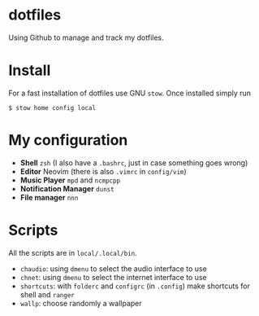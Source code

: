 # dotfiles
Using Github to manage and track my dotfiles.

# Install
For a fast installation of dotfiles use GNU `stow`. Once installed simply run

	$ stow home config local

# My configuration

+ **Shell** `zsh` (I also have a `.bashrc`, just in case something goes wrong)
+ **Editor** Neovim (there is also `.vimrc` in `config/vim`)
+ **Music Player** `mpd` and `ncmpcpp`
+ **Notification Manager** `dunst`
+ **File manager** `nnn`

# Scripts
All the scripts are in `local/.local/bin`.

+ `chaudio`: using `dmenu` to select the audio interface to use
+ `chnet`: using `dmenu` to select the internet interface to use
+ `shortcuts`: with `folderc` and `configrc` (in `.config`) make shortcuts for shell and `ranger`
+ `wallp`: choose randomly a wallpaper
